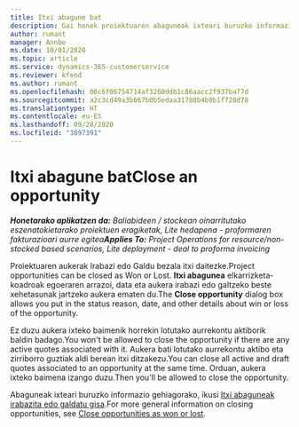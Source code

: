 ```yaml
---
title: Itxi abagune bat
description: Gai honek proiektuaren abaguneak ixteari buruzko informazioa ematen du.
author: rumant
manager: Annbe
ms.date: 10/01/2020
ms.topic: article
ms.service: dynamics-365-customerservice
ms.reviewer: kfend
ms.author: rumant
ms.openlocfilehash: 06c6f06754714af3260ddb1c86aacc2f937ba77d
ms.sourcegitcommit: a2c3cd49a3b667b8b5edaa31788b4b9b1f728d78
ms.translationtype: HT
ms.contentlocale: eu-ES
ms.lasthandoff: 09/28/2020
ms.locfileid: "3897391"
---
```

# <a name="close-an-opportunity"></a><span data-ttu-id="6888b-103">Itxi abagune bat</span><span class="sxs-lookup"><span data-stu-id="6888b-103">Close an opportunity</span></span>

<span data-ttu-id="6888b-104">_**Honetarako aplikatzen da:** Baliabideen / stockean oinarritutako eszenatokietarako proiektuen eragiketak, Lite hedapena - proformaren fakturazioari aurre egitea_</span><span class="sxs-lookup"><span data-stu-id="6888b-104">_**Applies To:** Project Operations for resource/non-stocked based scenarios, Lite deployment - deal to proforma invoicing_</span></span>

<span data-ttu-id="6888b-105">Proiektuaren aukerak Irabazi edo Galdu bezala itxi daitezke.</span><span class="sxs-lookup"><span data-stu-id="6888b-105">Project opportunities can be closed as Won or Lost.</span></span> <span data-ttu-id="6888b-106">**Itxi abagunea** elkarrizketa-koadroak egoeraren arrazoi, data eta aukera irabazi edo galtzeko beste xehetasunak jartzeko aukera ematen du.</span><span class="sxs-lookup"><span data-stu-id="6888b-106">The **Close opportunity** dialog box allows you put in the status reason, date, and other details about win or loss of the opportunity.</span></span>

<span data-ttu-id="6888b-107">Ez duzu aukera ixteko baimenik horrekin lotutako aurrekontu aktiborik baldin badago.</span><span class="sxs-lookup"><span data-stu-id="6888b-107">You won't be allowed to close the opportunity if there are any active quotes associated with it.</span></span> <span data-ttu-id="6888b-108">Aukera bati lotutako aurrekontu aktibo eta zirriborro guztiak aldi berean itxi ditzakezu.</span><span class="sxs-lookup"><span data-stu-id="6888b-108">You can close all active and draft quotes associated to an opportunity at the same time.</span></span> <span data-ttu-id="6888b-109">Orduan, aukera ixteko baimena izango duzu.</span><span class="sxs-lookup"><span data-stu-id="6888b-109">Then you'll be allowed to close the opportunity.</span></span>

<span data-ttu-id="6888b-110">Abaguneak ixteari buruzko informazio gehiagorako, ikusi [Itxi abaguneak irabazita edo galdatu gisa](https://docs.microsoft.com/dynamics365/sales-enterprise/close-opportunity-won-lost-sales).</span><span class="sxs-lookup"><span data-stu-id="6888b-110">For more general information on closing opportunities, see [Close opportunities as won or lost](https://docs.microsoft.com/dynamics365/sales-enterprise/close-opportunity-won-lost-sales).</span></span>
